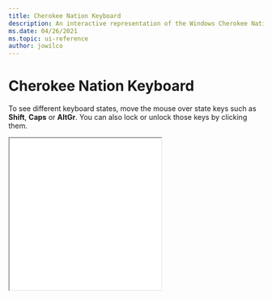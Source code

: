 ```yaml
---
title: Cherokee Nation Keyboard
description: An interactive representation of the Windows Cherokee Nation keyboard. To see different keyboard states, click or move the mouse over the state keys.
ms.date: 04/26/2021
ms.topic: ui-reference
author: jowilco
---
```


# Cherokee Nation Keyboard

To see different keyboard states, move the mouse over state keys such as **Shift**, **Caps** or **AltGr**. You can also lock or unlock those keys by clicking them.

<iframe src="kbdcher.html" height="300"></iframe>
